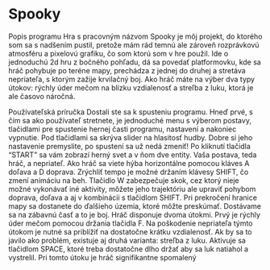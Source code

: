 # Spooky
 
Popis programu
Hra s pracovným názvom Spooky je môj projekt, do ktorého som sa s nadšením
pustil, pretože mám rád temnú ale zároveň rozprávkovú atmosféru a pixelovú grafiku, čo som
ktorú som v hre použil. Ide o jednoduchú 2d hru z bočného pohľadu, dá sa povedať
platformovku, kde sa hráč pohybuje po teréne mapy, prechádza z jednej do druhej a stretáva
nepriateľa, s ktorým zažije krvilačný boj. Ako hráč máte na výber dva typy útokov: rýchly úder
mečom na blízku vzdialenosť a streľba z luku, ktorá je ale časovo náročná.

Používateľská príručka
Dostali ste sa k spusteniu programu. Hneď prvé, s čím sa ako používateľ stretnete, je
jednoduché menu s výberom postavy, tlačidlami pre spustenie hernej časti programu,
nastavení a nakoniec vypnutie. Pod tlačidlami sa skrýva slider na hlasitosť hudby. Dobre si
jeho nastavenie premyslite, po spustení sa už nedá zmeniť! Po kliknutí tlačidla “START” sa
vám zobrazí herný svet a v ňom dve entity. Vaša postava, teda hráč, a nepriateľ. Ako hráč sa
viete hýba horizontálne pomocou kláves A doľava a D doprava. Zrýchliť tempo je možné
držaním klávesy SHIFT, čo zmení animáciu na beh. Tlačidlo W zabezpečuje skok, cez ktorý
nieje možné vykonávať iné aktivity, môžete jeho trajektóriu ale upraviť pohybom doprava,
doľava a aj v kombinácii s tlačidlom SHIFT. Pri prekročení hranice mapy sa dostanete do
ďalšieho územia, ktoré môžte preskúmať. Dostávame sa na zábavnú časť a to je boj. Hráč
disponuje dvoma útokmi. Prvý je rýchly úder mečom pomocou držania tlačidla F. Na
poškodenie nepriateľa týmto útokom je nutné sa priblížiť na dostatočne krátku vzdialenosť.
Ak by sa to javilo ako problém, existuje aj druhá varianta: streľba z luku. Aktivuje sa tlačidlom
SPACE, ktoré treba dostatočne dlho držať aby sa luk natiahol a vystrelil. Pri tomto útoku je
hráč signifikantne spomalený
